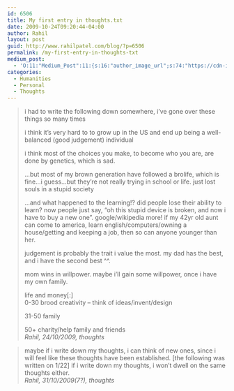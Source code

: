 ```yaml
---
id: 6506
title: My first entry in thoughts.txt
date: 2009-10-24T09:20:44-04:00
author: Rahil
layout: post
guid: http://www.rahilpatel.com/blog/?p=6506
permalink: /my-first-entry-in-thoughts-txt
medium_post:
  - 'O:11:"Medium_Post":11:{s:16:"author_image_url";s:74:"https://cdn-images-1.medium.com/fit/c/200/200/1*dmbNkD5D-u45r44go_cf0g.png";s:10:"author_url";s:28:"https://medium.com/@rahil627";s:11:"byline_name";N;s:12:"byline_email";N;s:10:"cross_link";s:2:"no";s:2:"id";s:12:"2190e39aa958";s:21:"follower_notification";s:3:"yes";s:7:"license";s:19:"all-rights-reserved";s:14:"publication_id";s:2:"-1";s:6:"status";s:6:"public";s:3:"url";s:72:"https://medium.com/@rahil627/my-first-entry-in-thoughts-txt-2190e39aa958";}'
categories:
  - Humanities
  - Personal
  - Thoughts
---
```

> i had to write the following down somewhere, i&#8217;ve gone over these things so many times
> 
> i think it&#8217;s very hard to to grow up in the US and end up being a well-balanced (good judgement) individual
> 
> i think most of the choices you make, to become who you are, are done by genetics, which is sad.
> 
> &#8230;but most of my brown generation have followed a brolife, which is fine&#8230;i guess&#8230;but they&#8217;re not really trying in school or life. just lost souls in a stupid society
> 
> &#8230;and what happened to the learning!? did people lose their ability to learn? now people just say, &#8220;oh this stupid device is broken, and now i have to buy a new one&#8221;. google/wikipedia more! if my 42yr old aunt can come to america, learn english/computers/owning a house/getting and keeping a job, then so can anyone younger than her.
> 
> judgement is probably the trait i value the most. my dad has the best, and i have the second best ^^.
> 
> mom wins in willpower. maybe i&#8217;ll gain some willpower, once i have my own family.
> 
> life and money[:]  
> 0-30 brood creativity &#8211; think of ideas/invent/design
> 
> 31-50 family
> 
> 50+ charity/help family and friends  
> <cite>Rahil, 24/10/2009, <em>thoughts</em></cite>

> maybe if i write down my thoughts, i can think of new ones, since i will feel like these thoughts have been established. [the following was written on 1/22] if i write down my thoughts, i won&#8217;t dwell on the same thoughts either.  
> <cite>Rahil, 31/10/2009(7?), <em>thoughts</em></cite>